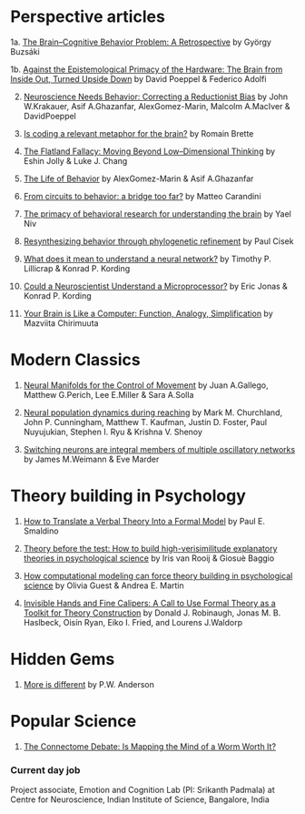 # Perspective articles

1a. [The Brain–Cognitive Behavior Problem: A Retrospective](https://www.eneuro.org/content/7/4/ENEURO.0069-20.2020) by György Buzsáki

1b. [Against the Epistemological Primacy of the Hardware: The Brain from Inside Out, Turned Upside Down](https://www.eneuro.org/content/7/4/ENEURO.0215-20.2020) by David Poeppel & Federico Adolfi

2. [Neuroscience Needs Behavior: Correcting a Reductionist Bias](https://www.sciencedirect.com/science/article/pii/S0896627316310406?via%3Dihub) by John W.Krakauer, Asif A.Ghazanfar, AlexGomez-Marin, Malcolm A.MacIver & DavidPoeppel

3. [Is coding a relevant metaphor for the brain?](https://www.cambridge.org/core/journals/behavioral-and-brain-sciences/article/abs/is-coding-a-relevant-metaphor-for-the-brain/D578626E4888193FFFAE5B6E2C37E052) by Romain Brette

4. [The Flatland Fallacy: Moving Beyond Low–Dimensional Thinking](https://onlinelibrary.wiley.com/doi/full/10.1111/tops.12404) by Eshin Jolly & Luke J. Chang

5. [The Life of Behavior](https://www.sciencedirect.com/science/article/pii/S0896627319307901) by AlexGomez-Marin & Asif A.Ghazanfar

6. [From circuits to behavior: a bridge too far?](https://www.nature.com/articles/nn.3043?source=post_page---------------------------) by Matteo Carandini

7. [The primacy of behavioral research for understanding the brain](https://psyarxiv.com/y8mxe/) by Yael Niv

8. [Resynthesizing behavior through phylogenetic refinement](https://link.springer.com/article/10.3758%2Fs13414-019-01760-1) by Paul Cisek

9. [What does it mean to understand a neural network?](https://arxiv.org/abs/1907.06374) by Timothy P. Lillicrap & Konrad P. Kording

10. [Could a Neuroscientist Understand a Microprocessor?](https://journals.plos.org/ploscompbiol/article?id=10.1371/journal.pcbi.1005268) by Eric Jonas & Konrad P. Kording

11. [Your Brain is Like a Computer: Function, Analogy, Simplification](https://drive.google.com/file/d/1qqUHX7n_ITNyqVu_hD7HE_qW1s4eCnkb/view) by Mazviita Chirimuuta


# Modern Classics

1. [Neural Manifolds for the Control of Movement](https://www.sciencedirect.com/science/article/pii/S0896627317304634) by Juan A.Gallego, Matthew G.Perich, Lee E.Miller & Sara A.Solla

2. [Neural population dynamics during reaching](https://www.nature.com/articles/nature11129) by Mark M. Churchland, John P. Cunningham, Matthew T. Kaufman, Justin D. Foster, Paul Nuyujukian, Stephen I. Ryu & Krishna V. Shenoy 

3. [Switching neurons are integral members of multiple oscillatory networks](https://www.sciencedirect.com/science/article/abs/pii/S0960982200001998?via%3Dihub) by James M.Weimann & Eve Marder


# Theory building in Psychology

1. [How to Translate a Verbal Theory Into a Formal Model](https://econtent.hogrefe.com/doi/10.1027/1864-9335/a000425) by Paul E. Smaldino

2. [Theory before the test: How to build high-verisimilitude explanatory theories in psychological science](https://github.com/LakshmanChakravarthy/mind-brain/blob/gh-pages/Theory%20before%20the%20test%20(preprint%20v5).pdf) by Iris van Rooij & Giosuè Baggio

3. [How computational modeling can force theory building in psychological science](https://github.com/LakshmanChakravarthy/mind-brain/blob/gh-pages/GuestMartin2020.pdf) by Olivia Guest & Andrea E. Martin

4. [Invisible Hands and Fine Calipers: A Call to Use Formal Theory as a Toolkit for Theory Construction](https://github.com/LakshmanChakravarthy/mind-brain/blob/gh-pages/InvisibleHands_FormalTheoryToolkit.pdf
) by Donald J. Robinaugh, Jonas M. B. Haslbeck, Oisín Ryan, Eiko I. Fried, and Lourens J.Waldorp


# Hidden Gems

1. [More is different](https://www.jstor.org/stable/1734697?seq=1#metadata_info_tab_contents) by P.W. Anderson


# Popular Science

1. [The Connectome Debate: Is Mapping the Mind of a Worm Worth It?](https://www.scientificamerican.com/article/c-elegans-connectome/)


### Current day job

Project associate, Emotion and Cognition Lab (PI: Srikanth Padmala) at Centre for Neuroscience, Indian Institute of Science, Bangalore, India

